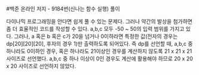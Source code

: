 #백준 온라인 저지 - 9184번(신나는 함수 실행) 풀이

다이나믹 프로그래밍을 안다면 쉽게 풀 수 있는 문제다. 그러나 약간의 발상을 첨가하면 좀 더 효율적인 코드를 작성할 수 있다.  a,b,c 모두 -50 ~ 50의 입력 범위를 가지고 있다. 그러나, a 혹은 b 혹은 c가 20을 넘거나 0이하라면 특정한 값(전자의 경우는 dp[20][20][20], 후자의 경우 1)만 출력하도록 되어있다. 즉 dp를 선언할 때, a,b,c 중 하나라도 0이하인 경우, 혹은 하나라도 21이상인 경우를 계산하지 않도록 21 x 21 x 21 사이즈로 선언했다. a,b,c 중 하나 이상이 0인 경우도 계산에 활용해야 하므로 20 x 20 x 20 사이즈로 선언하지 않았다. 
